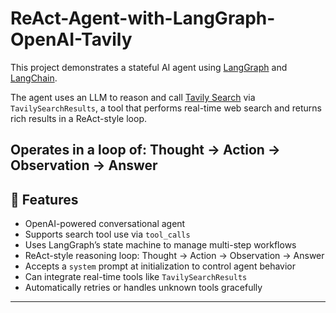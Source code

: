 # ReAct-Agent-with-LangGraph-OpenAI-Tavily

This project demonstrates a stateful AI agent using [LangGraph](https://github.com/langchain-ai/langgraph) and [LangChain](https://www.langchain.com/).  

The agent uses an LLM to reason and call [Tavily Search](https://www.tavily.com/) via `TavilySearchResults`, a tool that performs real-time web search and returns rich results in a ReAct-style loop.

**Operates in a loop of: **Thought → Action → Observation → Answer****
---

## 📌 Features

- OpenAI-powered conversational agent
- Supports search tool use via `tool_calls`
- Uses LangGraph’s state machine to manage multi-step workflows
- ReAct-style reasoning loop: Thought → Action → Observation → Answer
- Accepts a `system` prompt at initialization to control agent behavior
- Can integrate real-time tools like `TavilySearchResults`
-  Automatically retries or handles unknown tools gracefully
  

---


